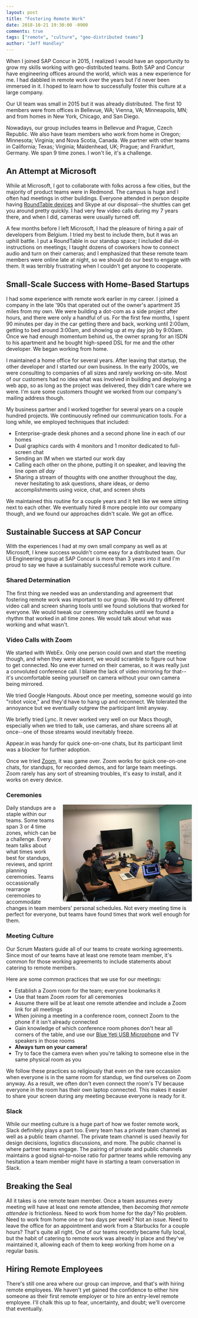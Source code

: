 ```yaml
---
layout: post
title: "Fostering Remote Work"
date: 2018-10-21 19:30:00 -0900
comments: true
tags: ["remote", "culture", "geo-distributed teams"]
author: "Jeff Handley"
---
```

When I joined SAP Concur in 2015, I realized I would have an opportunity to grow my skills working with geo-distributed teams. Both SAP and Concur have engineering offices around the world, which was a new experience for me. I had dabbled in remote work over the years but I'd never been immersed in it. I hoped to learn how to successfully foster this culture at a large company.

Our UI team was small in 2015 but it was already distributed. The first 10 members were from offices in Bellevue, WA; Vienna, VA; Minneapolis, MN; and from homes in New York, Chicago, and San Diego.

Nowadays, our group includes teams in Bellevue and Prague, Czech Republic. We also have team members who work from home in Oregon; Minnesota; Virginia; and Nova Scotia, Canada. We partner with other teams in California; Texas; Virginia; Maidenhead, UK; Prague; and Frankfurt, Germany. We span 9 time zones. I won't lie, it's a challenge.

## An Attempt at Microsoft
While at Microsoft, I got to collaborate with folks across a few cities, but the majority of product teams were in Redmond. The campus is huge and I often had meetings in other buildings. Everyone attended in person despite having [RoundTable devices](https://en.wikipedia.org/wiki/Microsoft_RoundTable) and Skype at our disposal--the shuttles can get you around pretty quickly. I had very few video calls during my 7 years there, and when I did, cameras were usually turned off.

A few months before I left Microsoft, I had the pleasure of hiring a pair of developers from Belgium. I tried my best to include them, but it was an uphill battle. I put a RoundTable in our standup space; I included dial-in instructions on meetings; I taught dozens of coworkers how to connect audio and turn on their cameras; and I emphasized that these remote team members were online late at night, so we should do our best to engage with them. It was terribly frustrating when I couldn't get anyone to cooperate.

## Small-Scale Success with Home-Based Startups
I had some experience with remote work earlier in my career. I joined a company in the late '90s that operated out of the owner's apartment 35 miles from my own. We were building a dot-com as a side project after hours, and there were only a handful of us. For the first few months, I spent 90 minutes per day in the car getting there and back, working until 2:00am, getting to bed around 3:00am, and showing up at my day job by 9:00am. Once we had enough momentum behind us, the owner sprang for an ISDN to his apartment and he bought high-speed DSL for me and the other developer. We began working from home.

I maintained a home office for several years. After leaving that startup, the other developer and I started our own business. In the early 2000s, we were consulting to companies of all sizes and rarely working on-site. Most of our customers had no idea what was involved in building and deploying a web app, so as long as the project was delivered, they didn't care where we were. I'm sure some customers thought we worked from our company's mailing address though.

My business partner and I worked together for several years on a couple hundred projects. We continuously refined our communication tools. For a long while, we employed techniques that included:

* Enterprise-grade desk phones and a second phone line in each of our homes
* Dual graphics cards with 4 monitors and 1 monitor dedicated to full-screen chat
* Sending an IM when we started our work day
* Calling each other on the phone, putting it on speaker, and leaving the line open _all day_
* Sharing a stream of thoughts with one another throughout the day, never hesitating to ask questions, share ideas, or demo accomplishments using voice, chat, and screen shots

We maintained this routine for a couple years and it felt like we were sitting next to each other. We eventually hired 8 more people into our company though, and we found our approaches didn't scale. We got an office.

## Sustainable Success at SAP Concur
With the experiences I had at my own small company as well as at Microsoft, I knew success wouldn't come easy for a distributed team. Our UI Engineering group at SAP Concur is more than 3 years into it and I'm proud to say we have a sustainably successful remote work culture.

### Shared Determination
The first thing we needed was an understanding and agreement that fostering remote work was important to our group. We would try different video call and screen sharing tools until we found solutions that worked for everyone. We would tweak our ceremony schedules until we found a rhythm that worked in all time zones. We would talk about what was working and what wasn't.

### Video Calls with Zoom
We started with WebEx. Only one person could own and start the meeting though, and when they were absent, we would scramble to figure out how to get connected. No one ever turned on their cameras, so it was really just a convoluted conference call. I blame the lack of video mirroring for that--it's uncomfortable seeing yourself on camera without your own camera being mirrored.

We tried Google Hangouts. About once per meeting, someone would go into "robot voice," and they'd have to hang up and reconnect. We tolerated the annoyance but we eventually outgrew the participant limit anyway.

We briefly tried Lync. It never worked very well on our Macs though, especially when we tried to talk, use cameras, and share screens all at once--one of those streams would inevitably freeze.

Appear.in was handy for quick one-on-one chats, but its participant limit was a blocker for further adoption.

Once we tried [Zoom](https://zoom.us), it was game over. Zoom works for quick one-on-one chats, for standups, for recorded demos, and for large team meetings. Zoom rarely has any sort of streaming troubles, it's easy to install, and it works on every device.

### Ceremonies
<img src="/img/postimages/2018-10-21-fostering-remote-work/standup.jpg" style="float:right; margin-left: 1em; width: 350px;" alt="standup meeting with everyone connected to Zoom" />
Daily standups are a staple within our teams. Some teams span 3 or 4 time zones, which can be a challenge. Every team talks about what times work best for standups, reviews, and sprint planning ceremonies. Teams occassionally rearrange ceremonies to accommodate changes in team members' personal schedules. Not every meeting time is perfect for everyone, but teams have found times that work well enough for them.

### Meeting Culture
Our Scrum Masters guide all of our teams to create working agreements. Since most of our teams have at least one remote team member, it's common for those working agreements to include statements about catering to remote members.

Here are some common practices that we use for our meetings:

* Establish a Zoom room for the team; everyone bookmarks it
* Use that team Zoom room for all ceremonies
* Assume there will be at least one remote attendee and include a Zoom link for all meetings
* When joining a meeting in a conference room, connect Zoom to the phone if it isn't already connected
* Gain knowledge of which conference room phones don't hear all corners of the table, and use our [Blue Yeti USB Microphone](https://amzn.to/2PNeP7N) and TV speakers in those rooms
* **Always turn on your camera!**
* Try to face the camera even when you're talking to someone else in the same physical room as you

We follow these practices so religiously that even on the rare occassion when everyone is in the same room for standup, we find ourselves on Zoom anyway. As a result, we often don't even connect the room's TV because everyone in the room has their own laptop connected. This makes it easier to share your screen during any meeting because everyone is ready for it.

### Slack
While our meeting culture is a huge part of how we foster remote work, Slack definitely plays a part too. Every team has a private team channel as well as a public team channel. The private team channel is used heavily for design decisions, logistics discussions, and more. The public channel is where partner teams engage. The pairing of private and public channels maintains a good signal-to-noise ratio for partner teams while removing any hesitation a team member might have in starting a team conversation in Slack.

## Breaking the Seal
All it takes is one remote team member. Once a team assumes every meeting will have at least one remote attendee, then _becoming that remote attendee_ is frictionless. Need to work from home for the day? No problem. Need to work from home one or two days per week? Not an issue. Need to leave the office for an appointment and work from a Starbucks for a couple hours? That's quite all right. One of our teams recently became fully local, but the habit of catering to remote work was already in place and they've maintained it, allowing each of them to keep working from home on a regular basis.

## Hiring Remote Employees
There's still one area where our group can improve, and that's with hiring remote employees. We haven't yet gained the confidence to either hire someone as their first remote employer or to hire an entry-level remote employee. I'll chalk this up to fear, uncertainty, and doubt; we'll overcome that eventually.
